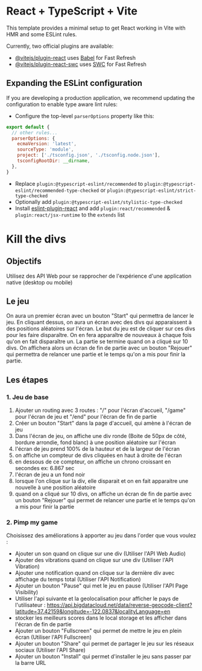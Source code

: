 # React + TypeScript + Vite

This template provides a minimal setup to get React working in Vite with HMR and some ESLint rules.

Currently, two official plugins are available:

- [@vitejs/plugin-react](https://github.com/vitejs/vite-plugin-react/blob/main/packages/plugin-react/README.md) uses [Babel](https://babeljs.io/) for Fast Refresh
- [@vitejs/plugin-react-swc](https://github.com/vitejs/vite-plugin-react-swc) uses [SWC](https://swc.rs/) for Fast Refresh

## Expanding the ESLint configuration

If you are developing a production application, we recommend updating the configuration to enable type aware lint rules:

- Configure the top-level `parserOptions` property like this:

```js
export default {
  // other rules...
  parserOptions: {
    ecmaVersion: 'latest',
    sourceType: 'module',
    project: ['./tsconfig.json', './tsconfig.node.json'],
    tsconfigRootDir: __dirname,
  },
}
```

- Replace `plugin:@typescript-eslint/recommended` to `plugin:@typescript-eslint/recommended-type-checked` or `plugin:@typescript-eslint/strict-type-checked`
- Optionally add `plugin:@typescript-eslint/stylistic-type-checked`
- Install [eslint-plugin-react](https://github.com/jsx-eslint/eslint-plugin-react) and add `plugin:react/recommended` & `plugin:react/jsx-runtime` to the `extends` list


# Kill the divs

## Objectifs

Utilisez des API Web pour se rapprocher de l'expérience d'une application native (desktop ou mobile)

## Le jeu

On aura un premier écran avec un bouton "Start" qui permettra de lancer le jeu.
En cliquant dessus, on aura un écran avec des divs qui apparaissent à des positions aléatoires sur l'écran.
Le but du jeu est de cliquer sur ces divs pour les faire disparaître.
On en fera apparaître de nouveaux à chaque fois qu'on en fait disparaître un.
La partie se termine quand on a cliqué sur 10 divs.
On affichera alors un écran de fin de partie avec un bouton "Rejouer" qui permettra de relancer une partie et le temps qu'on a mis pour finir la partie.

## Les étapes

### 1. Jeu de base

1. Ajouter un routing avec 3 routes : "/" pour l'écran d'accueil, "/game" pour l'écran de jeu et "/end" pour l'écran de fin de partie
2. Créer un bouton "Start" dans la page d'accueil, qui amène à l'écran de jeu
3. Dans l'écran de jeu, on affiche une div ronde (Boite de 50px de côté, bordure arrondie, fond blanc) à une position aléatoire sur l'écran
4. l'écran de jeu prend 100% de la hauteur et de la largeur de l'écran
5. on affiche un compteur de divs cliquées en haut à droite de l'écran
6. en dessous de ce compteur, on affiche un chrono croissant en secondes ex: 6.867 sec
7. l'écran de jeu a un fond noir
8. lorsque l'on clique sur la div, elle disparait et on en fait apparaitre une nouvelle à une position aléatoire
9. quand on a cliqué sur 10 divs, on affiche un écran de fin de partie avec un bouton "Rejouer" qui permet de relancer une partie et le temps qu'on a mis pour finir la partie

### 2. Pimp my game

Choisissez des améliorations à apporter au jeu dans l'order que vous voulez :

- Ajouter un son quand on clique sur une div (Utiliser l'API Web Audio)
- Ajouter des vibrations quand on clique sur une div (Utiliser l'API Vibration)
- Ajouter une notification quand on clique sur la dernière div avec affichage du temps total (Utiliser l'API Notification)
- Ajouter un bouton "Pause" qui met le jeu en pause (Utiliser l'API Page Visibility)
- Utiliser l'api suivante et la geolocalisation pour afficher le pays de l'utilisateur :
https://api.bigdatacloud.net/data/reverse-geocode-client?latitude=37.42159&longitude=-122.0837&localityLanguage=en
- stocker les meilleurs scores dans le local storage et les afficher dans l'écran de fin de partie
- Ajouter un bouton "Fullscreen" qui permet de mettre le jeu en plein écran (Utiliser l'API Fullscreen)
- Ajouter un bouton "Share" qui permet de partager le jeu sur les réseaux sociaux (Utiliser l'API Share)
- Ajouter un bouton "Install" qui permet d'installer le jeu sans passer par la barre URL